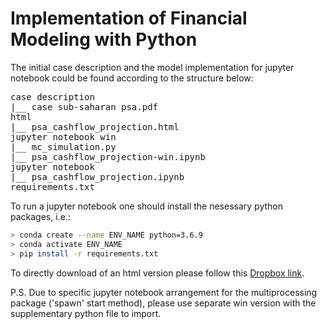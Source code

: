 # Implementation of Financial Modeling with Python

The initial case description and the model implementation for jupyter notebook could be found according to the structure below:

<pre>
case description
|__ case sub-saharan psa.pdf
html
|__ psa_cashflow_projection.html
jupyter notebook win
|__ mc_simulation.py
|__ psa_cashflow_projection-win.ipynb
jupyter notebook
|__ psa_cashflow_projection.ipynb
requirements.txt
</pre>

To run a jupyter notebook one should install the nesessary python packages, i.e.:

``` bash
> conda create --name ENV_NAME python=3.6.9
> conda activate ENV_NAME
> pip install -r requirements.txt
```

To directly download of an html version please follow this [Dropbox link](https://www.dropbox.com/s/fnumk7anx4zgg7j/psa_cashflow_projection.html?dl=1).

P.S. Due to specific jupyter notebook arrangement for the multiprocessing package ('spawn' start method), please use separate win version with the supplementary python file to import.